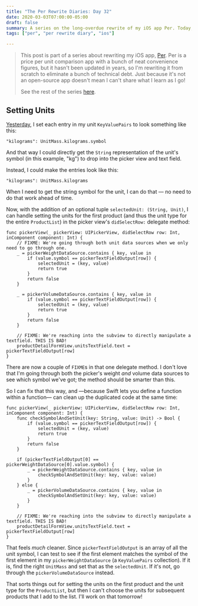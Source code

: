 ```yaml
---
title: "The Per Rewrite Diaries: Day 32"
date: 2020-03-03T07:00:00-05:00
draft: false
summary: A series on the long-overdue rewrite of my iOS app Per. Today, I continue work on setting product units.
tags: ["per", "per rewrite diary", "ios"]

---
```


> This post is part of a series about rewriting my iOS app, [Per](https://droppedbits.com/apps/per). Per is a price per unit comparison app with a bunch of neat convenience figures, but it hasn't been updated in years, so I'm rewriting it from scratch to eliminate a bunch of technical debt. Just because it's not an open-source app doesn't mean I can't share what I learn as I go!
> 
> See the rest of the series [here](/tags/per-rewrite-diary/).

## Setting Units

[Yesterday], I set each entry in my unit `KeyValuePairs` to look something like this:

```
"kilograms": UnitMass.kilograms.symbol
```

And that way I could directly get the `String` representation of the unit's symbol (in this example, "kg") to drop into the picker view and text field.

Instead, I could make the entries look like this:

```
"kilograms": UnitMass.kilograms
```

When I need to get the string symbol for the unit, I can do that — no need to do that work ahead of time.

Now, with the addition of an optional tuple `selectedUnit: (String, Unit)`, I can handle setting the units for the first product (and thus the unit type for the entire `ProductList`) in the picker view's `didSelectRow:` delegate method:

```
func pickerView(_ pickerView: UIPickerView, didSelectRow row: Int, inComponent component: Int) {
    // FIXME: We're going through both unit data sources when we only need to go through one.
    _ = pickerWeightDataSource.contains { key, value in
        if (value.symbol == pickerTextFieldOutput[row]) {
            selectedUnit = (key, value)
            return true
        }
        return false
    }
    
    _ = pickerVolumeDataSource.contains { key, value in
        if (value.symbol == pickerTextFieldOutput[row]) {
            selectedUnit = (key, value)
            return true
        }
        return false
    }
    
    // FIXME: We're reaching into the subview to directly manipulate a textfield. THIS IS BAD!
    productDetailFormView.unitsTextField.text = pickerTextFieldOutput[row]
}
```

There are now a couple of `FIXME`s in that one delegate method. I don't love that I'm going through both the picker's weight _and_ volume data sources to see which symbol we've got; the method should be smarter than this.

So I can fix that this way, and —because Swift lets you define a function within a function— can clean up the duplicated code at the same time:

```
func pickerView(_ pickerView: UIPickerView, didSelectRow row: Int, inComponent component: Int) {
    func checkSymbolAndSetUnit(key: String, value: Unit) -> Bool {
        if (value.symbol == pickerTextFieldOutput[row]) {
            selectedUnit = (key, value)
            return true
        }
        return false
    }
    
    if (pickerTextFieldOutput[0] == pickerWeightDataSource[0].value.symbol) {
        _ = pickerWeightDataSource.contains { key, value in
            checkSymbolAndSetUnit(key: key, value: value)
        }
    } else {
        _ = pickerVolumeDataSource.contains { key, value in
            checkSymbolAndSetUnit(key: key, value: value)
        }
    }
    
    // FIXME: We're reaching into the subview to directly manipulate a textfield. THIS IS BAD!
    productDetailFormView.unitsTextField.text = pickerTextFieldOutput[row]
}
```

That feels _much_ cleaner. Since `pickerTextFieldOutput` is an array of all the unit symbol, I can test to see if the first element matches the symbol of the first element in my `pickerWeightDataSource` (a `KeyValuePairs` collection). If it is, find the right `UnitMass` and set that as the `selectedUnit`. If it's not, go through the `pickerVolumeDataSource` instead.

That sorts things out for setting the units on the first product and the unit type for the `ProductList`, but then I can't choose the units for subsequent products that I add to the list. I'll work on that tomorrow!

[Yesterday]: /post/per-diaries-day-31.md